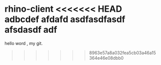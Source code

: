 rhino-client
<<<<<<< HEAD
adbcdef
afdafd
asdfasdfasdf
afsdasdf
adf
=======
hello word , my git.
>>>>>>> 8963e57a8a032fea5cb03a46a15364e46e08dbb0

